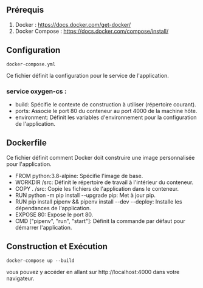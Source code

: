 ## Prérequis 

1. Docker : https://docs.docker.com/get-docker/
1. Docker Compose : https://docs.docker.com/compose/install/

## Configuration
```docker-compose.yml```

Ce fichier définit la configuration pour le service de l'application.

### service oxygen-cs :
- build: Spécifie le contexte de construction à utiliser (répertoire courant).
- ports: Associe le port 80 du conteneur au port 4000 de la machine hôte.
- environment: Définit les variables d'environnement pour la configuration de l'application.

## Dockerfile
Ce fichier définit comment Docker doit construire une image personnalisée pour l'application.

- FROM python:3.8-alpine: Spécifie l'image de base.
- WORKDIR /src: Définit le répertoire de travail à l'intérieur du conteneur.
- COPY . /src: Copie les fichiers de l'application dans le conteneur.
- RUN python -m pip install --upgrade pip: Met à jour pip.
- RUN pip install pipenv && pipenv install --dev --deploy: Installe les dépendances de l'application.
- EXPOSE 80: Expose le port 80.
- CMD ["pipenv", "run", "start"]: Définit la commande par défaut pour démarrer l'application.

## Construction et Exécution

```docker-compose up --build```

vous pouvez y accéder en allant sur http://localhost:4000 dans votre navigateur.